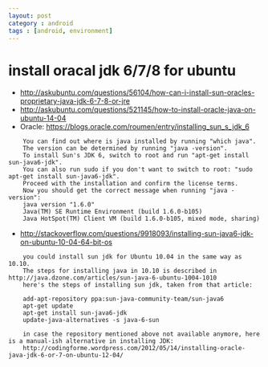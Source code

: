 ```yaml
---
layout: post
category : android
tags : [android, environment]
---
```


# install oracal jdk 6/7/8 for ubuntu

* http://askubuntu.com/questions/56104/how-can-i-install-sun-oracles-proprietary-java-jdk-6-7-8-or-jre
* http://askubuntu.com/questions/521145/how-to-install-oracle-java-on-ubuntu-14-04
* Oracle: https://blogs.oracle.com/roumen/entry/installing_sun_s_jdk_6
```
    You can find out where is java installed by running "which java".
    The version can be determined by running "java -version".
    To install Sun's JDK 6, switch to root and run "apt-get install sun-java6-jdk".
    You can also run sudo if you don't want to switch to root: "sudo apt-get install sun-java6-jdk".
    Proceed with the installation and confirm the license terms.
    Now you should get the correct message when running "java -version":
    java version "1.6.0"
    Java(TM) SE Runtime Environment (build 1.6.0-b105)
    Java HotSpot(TM) Client VM (build 1.6.0-b105, mixed mode, sharing)
```
* http://stackoverflow.com/questions/9918093/installing-sun-java6-jdk-on-ubuntu-10-04-64-bit-os
```
    you could install sun jdk for Ubuntu 10.04 in the same way as 10.10.
    The steps for installing java in 10.10 is described in http://java.dzone.com/articles/sun-java-6-ubuntu-1004-1010
    here's the steps of installing sun jdk, taken from that article:
    
    add-apt-repository ppa:sun-java-community-team/sun-java6
    apt-get update
    apt-get install sun-java6-jdk
    update-java-alternatives -s java-6-sun
    
    in case the repository mentioned above not available anymore, here is a manual-ish alternative in installing JDK:
    http://codingforme.wordpress.com/2012/05/14/installing-oracle-java-jdk-6-or-7-on-ubuntu-12-04/
```
